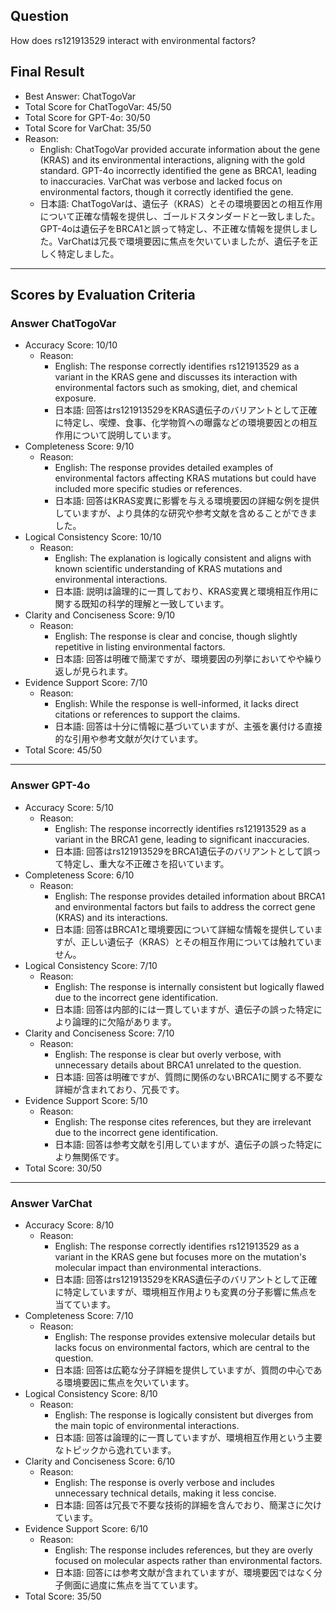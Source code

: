 ## Question

How does rs121913529 interact with environmental factors?

## Final Result

- Best Answer: ChatTogoVar
- Total Score for ChatTogoVar: 45/50
- Total Score for GPT-4o: 30/50
- Total Score for VarChat: 35/50
- Reason:
  - English: ChatTogoVar provided accurate information about the gene (KRAS) and its environmental interactions, aligning with the gold standard. GPT-4o incorrectly identified the gene as BRCA1, leading to inaccuracies. VarChat was verbose and lacked focus on environmental factors, though it correctly identified the gene.
  - 日本語: ChatTogoVarは、遺伝子（KRAS）とその環境要因との相互作用について正確な情報を提供し、ゴールドスタンダードと一致しました。GPT-4oは遺伝子をBRCA1と誤って特定し、不正確な情報を提供しました。VarChatは冗長で環境要因に焦点を欠いていましたが、遺伝子を正しく特定しました。

---

## Scores by Evaluation Criteria

### Answer ChatTogoVar
- Accuracy Score: 10/10
  - Reason: 
    - English: The response correctly identifies rs121913529 as a variant in the KRAS gene and discusses its interaction with environmental factors such as smoking, diet, and chemical exposure.
    - 日本語: 回答はrs121913529をKRAS遺伝子のバリアントとして正確に特定し、喫煙、食事、化学物質への曝露などの環境要因との相互作用について説明しています。
- Completeness Score: 9/10
  - Reason: 
    - English: The response provides detailed examples of environmental factors affecting KRAS mutations but could have included more specific studies or references.
    - 日本語: 回答はKRAS変異に影響を与える環境要因の詳細な例を提供していますが、より具体的な研究や参考文献を含めることができました。
- Logical Consistency Score: 10/10
  - Reason: 
    - English: The explanation is logically consistent and aligns with known scientific understanding of KRAS mutations and environmental interactions.
    - 日本語: 説明は論理的に一貫しており、KRAS変異と環境相互作用に関する既知の科学的理解と一致しています。
- Clarity and Conciseness Score: 9/10
  - Reason: 
    - English: The response is clear and concise, though slightly repetitive in listing environmental factors.
    - 日本語: 回答は明確で簡潔ですが、環境要因の列挙においてやや繰り返しが見られます。
- Evidence Support Score: 7/10
  - Reason: 
    - English: While the response is well-informed, it lacks direct citations or references to support the claims.
    - 日本語: 回答は十分に情報に基づいていますが、主張を裏付ける直接的な引用や参考文献が欠けています。
- Total Score: 45/50

---

### Answer GPT-4o
- Accuracy Score: 5/10
  - Reason: 
    - English: The response incorrectly identifies rs121913529 as a variant in the BRCA1 gene, leading to significant inaccuracies.
    - 日本語: 回答はrs121913529をBRCA1遺伝子のバリアントとして誤って特定し、重大な不正確さを招いています。
- Completeness Score: 6/10
  - Reason: 
    - English: The response provides detailed information about BRCA1 and environmental factors but fails to address the correct gene (KRAS) and its interactions.
    - 日本語: 回答はBRCA1と環境要因について詳細な情報を提供していますが、正しい遺伝子（KRAS）とその相互作用については触れていません。
- Logical Consistency Score: 7/10
  - Reason: 
    - English: The response is internally consistent but logically flawed due to the incorrect gene identification.
    - 日本語: 回答は内部的には一貫していますが、遺伝子の誤った特定により論理的に欠陥があります。
- Clarity and Conciseness Score: 7/10
  - Reason: 
    - English: The response is clear but overly verbose, with unnecessary details about BRCA1 unrelated to the question.
    - 日本語: 回答は明確ですが、質問に関係のないBRCA1に関する不要な詳細が含まれており、冗長です。
- Evidence Support Score: 5/10
  - Reason: 
    - English: The response cites references, but they are irrelevant due to the incorrect gene identification.
    - 日本語: 回答は参考文献を引用していますが、遺伝子の誤った特定により無関係です。
- Total Score: 30/50

---

### Answer VarChat
- Accuracy Score: 8/10
  - Reason: 
    - English: The response correctly identifies rs121913529 as a variant in the KRAS gene but focuses more on the mutation's molecular impact than environmental interactions.
    - 日本語: 回答はrs121913529をKRAS遺伝子のバリアントとして正確に特定していますが、環境相互作用よりも変異の分子影響に焦点を当てています。
- Completeness Score: 7/10
  - Reason: 
    - English: The response provides extensive molecular details but lacks focus on environmental factors, which are central to the question.
    - 日本語: 回答は広範な分子詳細を提供していますが、質問の中心である環境要因に焦点を欠いています。
- Logical Consistency Score: 8/10
  - Reason: 
    - English: The response is logically consistent but diverges from the main topic of environmental interactions.
    - 日本語: 回答は論理的に一貫していますが、環境相互作用という主要なトピックから逸れています。
- Clarity and Conciseness Score: 6/10
  - Reason: 
    - English: The response is overly verbose and includes unnecessary technical details, making it less concise.
    - 日本語: 回答は冗長で不要な技術的詳細を含んでおり、簡潔さに欠けています。
- Evidence Support Score: 6/10
  - Reason: 
    - English: The response includes references, but they are overly focused on molecular aspects rather than environmental factors.
    - 日本語: 回答には参考文献が含まれていますが、環境要因ではなく分子側面に過度に焦点を当てています。
- Total Score: 35/50